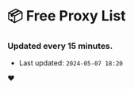 # :package: Free Proxy List
### Updated every 15 minutes.

- Last updated: `2024-05-07 18:20`

:heart:
